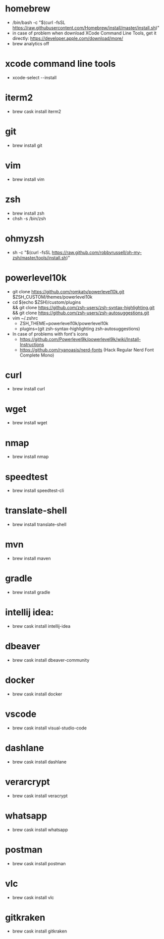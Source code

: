<!--
  MIT License

  Copyright (c) 2020 Bruno Andrade

  Permission is hereby granted, free of charge, to any person obtaining a copy
  of this software and associated documentation files (the "Software"), to deal
  in the Software without restriction, including without limitation the rights
  to use, copy, modify, merge, publish, distribute, sublicense, and/or sell
  copies of the Software, and to permit persons to whom the Software is
  furnished to do so, subject to the following conditions:

  The above copyright notice and this permission notice shall be included in all
  copies or substantial portions of the Software.

  THE SOFTWARE IS PROVIDED "AS IS", WITHOUT WARRANTY OF ANY KIND, EXPRESS OR
  IMPLIED, INCLUDING BUT NOT LIMITED TO THE WARRANTIES OF MERCHANTABILITY,
  FITNESS FOR A PARTICULAR PURPOSE AND NONINFRINGEMENT. IN NO EVENT SHALL THE
  AUTHORS OR COPYRIGHT HOLDERS BE LIABLE FOR ANY CLAIM, DAMAGES OR OTHER
  LIABILITY, WHETHER IN AN ACTION OF CONTRACT, TORT OR OTHERWISE, ARISING FROM,
  OUT OF OR IN CONNECTION WITH THE SOFTWARE OR THE USE OR OTHER DEALINGS IN THE
  SOFTWARE.
-->

# homebrew
  * /bin/bash -c "$(curl -fsSL https://raw.githubusercontent.com/Homebrew/install/master/install.sh)"
  * in case of problem when download XCode Command Line Tools, get it directly: https://developer.apple.com/download/more/
  * brew analytics off

# xcode command line tools
 * xcode-select --install

# iterm2
  * brew cask install iterm2

# git
  * brew install git

# vim
  * brew install vim

# zsh
  * brew install zsh
  * chsh -s /bin/zsh

# ohmyzsh
  * sh -c "$(curl -fsSL https://raw.github.com/robbyrussell/oh-my-zsh/master/tools/install.sh)"

# powerlevel10k
  * git clone https://github.com/romkatv/powerlevel10k.git $ZSH_CUSTOM/themes/powerlevel10k
  * cd $(echo $ZSH)/custom/plugins \
      && git clone https://github.com/zsh-users/zsh-syntax-highlighting.git \
      && git clone https://github.com/zsh-users/zsh-autosuggestions.git
  * vim ~/.zshrc
      * ZSH_THEME=powerlevel10k/powerlevel10k
      * plugins=(git zsh-syntax-highlighting zsh-autosuggestions)
  * In case of problems with font's icons
      * https://github.com/Powerlevel9k/powerlevel9k/wiki/Install-Instructions
      * https://github.com/ryanoasis/nerd-fonts (Hack Regular Nerd Font Complete Mono)

# curl
  * brew install curl

# wget
  * brew install wget

# nmap
  * brew install nmap

# speedtest
  * brew install speedtest-cli

# translate-shell
  * brew install translate-shell

# mvn
  * brew install maven

# gradle
  * brew install gradle

# intellij idea:
  * brew cask install intellij-idea

# dbeaver
  * brew cask install dbeaver-community

# docker
  * brew cask install docker

# vscode
  * brew cask install visual-studio-code

# dashlane
  * brew cask install dashlane

# verarcrypt
  * brew cask install veracrypt

# whatsapp
  * brew cask install whatsapp

# postman
  * brew cask install postman

# vlc
  * brew cask install vlc

# gitkraken
  * brew cask install gitkraken

